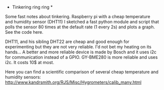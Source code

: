 * Tinkering ring ring *

Some fast notes about tinkering.
Raspberry pi with a cheap temperature and humidity sensor (DHT11)
I sketched a fast python module and script that polls the sensor 80 times at the default rate (1 every 2s) and plots a graph.
See the code here.

DHT11, and his sibling DHT22 are cheap and good enough for experimenting but they are not very reliable. I'd not bet my heating on its hands...
A better and more reliable device is made by Bosch and it uses i2c for communication instead of a  GPIO. GY-BME280 is more reliable and uses i2c. It costs 10$ at most. 

Here you can find a scientific comparison of several cheap temperature and humidity sensors: http://www.kandrsmith.org/RJS/Misc/Hygrometers/calib_many.html
